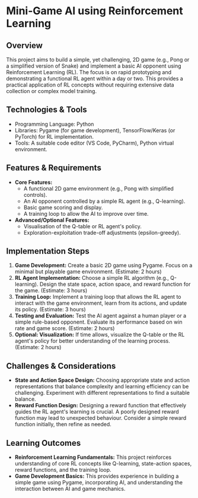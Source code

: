 # Mini-Game AI using Reinforcement Learning

## Overview

This project aims to build a simple, yet challenging, 2D game (e.g., Pong or a simplified version of Snake) and implement a basic AI opponent using Reinforcement Learning (RL). The focus is on rapid prototyping and demonstrating a functional RL agent within a day or two. This provides a practical application of RL concepts without requiring extensive data collection or complex model training.

## Technologies & Tools

- Programming Language: Python
- Libraries: Pygame (for game development), TensorFlow/Keras (or PyTorch) for RL implementation.
- Tools:  A suitable code editor (VS Code, PyCharm), Python virtual environment.


## Features & Requirements

- **Core Features:**
    - A functional 2D game environment (e.g., Pong with simplified controls).
    - An AI opponent controlled by a simple RL agent (e.g., Q-learning).
    - Basic game scoring and display.
    - A training loop to allow the AI to improve over time.
- **Advanced/Optional Features:**
    -  Visualisation of the Q-table or RL agent's policy.
    -  Exploration-exploitation trade-off adjustments (epsilon-greedy).


## Implementation Steps

1. **Game Development:** Create a basic 2D game using Pygame. Focus on a minimal but playable game environment.  (Estimate: 2 hours)
2. **RL Agent Implementation:** Choose a simple RL algorithm (e.g., Q-learning). Design the state space, action space, and reward function for the game. (Estimate: 3 hours)
3. **Training Loop:** Implement a training loop that allows the RL agent to interact with the game environment, learn from its actions, and update its policy. (Estimate: 3 hours)
4. **Testing and Evaluation:** Test the AI agent against a human player or a simple rule-based opponent. Evaluate its performance based on win rate and game score. (Estimate: 2 hours)
5. **Optional: Visualization:**  If time allows, visualize the Q-table or the RL agent's policy for better understanding of the learning process. (Estimate: 2 hours)

## Challenges & Considerations

- **State and Action Space Design:**  Choosing appropriate state and action representations that balance complexity and learning efficiency can be challenging.  Experiment with different representations to find a suitable balance.
- **Reward Function Design:**  Designing a reward function that effectively guides the RL agent's learning is crucial. A poorly designed reward function may lead to unexpected behaviour.  Consider a simple reward function initially, then refine as needed.

## Learning Outcomes

- **Reinforcement Learning Fundamentals:** This project reinforces understanding of core RL concepts like Q-learning, state-action spaces, reward functions, and the training loop.
- **Game Development Basics:** This provides experience in building a simple game using Pygame, incorporating AI, and understanding the interaction between AI and game mechanics.

